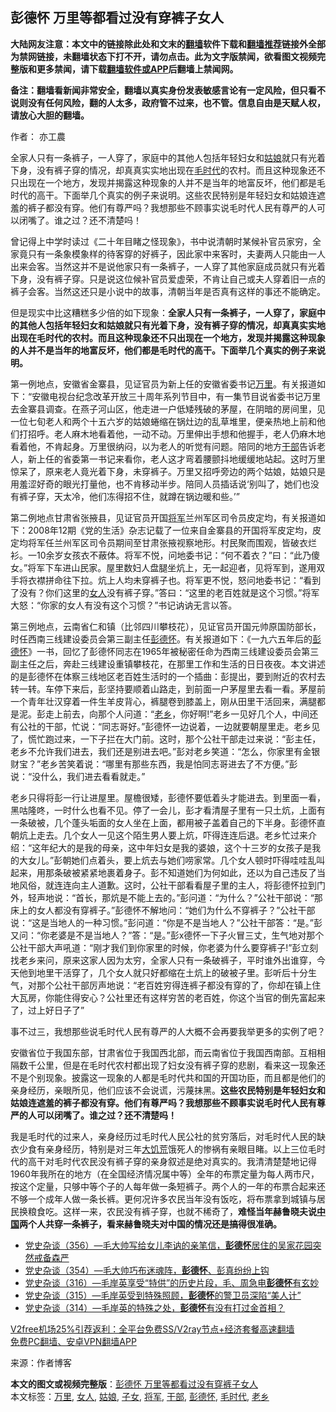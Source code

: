  <h2>彭德怀 万里等都看过没有穿裤子女人</h2> <p class="notice"><b>大陆网友注意：本文中的链接除此处和文末的<a href="https://github.com/bannedbook/fanqiang" >翻墙</a>软件下载和<a href="https://github.com/killgcd/justmysocks/blob/master/README.md">翻墙推荐</a>链接外全部为禁网链接，未翻墙状态下打不开，请勿点击。此为文字版禁闻，欲看图文视频完整版和更多禁闻，请下载<a href="https://github.com/bannedbook/fanqiang">翻墙软件或APP</a>后翻墙上禁闻网。</p><p>备注：翻墙看新闻非常安全，翻墙以真实身份发表敏感言论有一定风险，但只看不说则没有任何风险，翻的人太多，政府管不过来，也不管。信息自由是天赋人权，请放心大胆的翻墙。</b></p>  <div class="entry"> <p>作者： 亦工農</p> <p id="summary">全家人只有一条裤子，一人穿了，家庭中的其他人包括年轻妇女和<a href="https://www.bannedbook.org/bnews/tag/%e5%a7%91%e5%a8%98/" class="st_tag internal_tag" rel="tag" title="标签 姑娘 下的日志">姑娘</a>就只有光着下身，没有裤子穿的情况，却真真实实地出现在<a href="https://www.bannedbook.org/bnews/tag/%E6%AF%9B%E6%97%B6%E4%BB%A3/" class="st_tag internal_tag" rel="tag" title="标签 毛时代 下的日志">毛时代</a>的农村。而且这种现象还不只出现在一个地方，发现并揭露这种现象的人并不是当年的地富反坏，他们都是毛时代的高干。下面举几个真实的例子来说明。这些农民特别是年轻妇女和姑娘连遮羞的裤子都没有穿。他们有尊严吗？我想那些不顾事实说毛时代人民有尊严的人可以闭嘴了。谁之过？还不清楚吗！</p> <p>曾记得上中学时读过《二十年目睹之怪现象》，书中说清朝时某候补官员家穷，全家竟只有一条象模象样的待客穿的好裤子，因此家中来客时，夫妻两人只能由一人出来会客。当然这并不是说他家只有一条裤子，一人穿了其他家庭成员就只有光着下身，没有裤子穿。只是说这位候补官员爱虚荣，不肯让自己或夫人穿着旧一点的裤子会客。当然这还只是小说中的故事，清朝当年是否真有这样的事还不能确定。</p>  <p>但是现实中比这糟糕多少倍的如下现象：<strong>全家人只有一条裤子，一人穿了，家庭中的其他人包括年轻妇女和姑娘就只有光着下身，没有裤子穿的情况，却真真实实地出现在毛时代的农村。而且这种现象还不只出现在一个地方，发现并揭露这种现象的人并不是当年的地富反坏，他们都是毛时代的高干。下面举几个真实的例子来说明。</strong></p> <p>第一例地点，安徽省金寨县，见证官员为新上任的安徽省委书记<a href="https://www.bannedbook.org/bnews/tag/%e4%b8%87%e9%87%8c/" class="st_tag internal_tag" rel="tag" title="标签 万里 下的日志">万里</a>。有关报道如下：“安徽电视台纪念改革开放三十周年系列节目中，有一集节目说省委书记万里去金寨县调查。在燕子河山区，他走进一户低矮残破的茅屋，在阴暗的房间里，见一位七旬老人和两个十五六岁的姑娘蜷缩在锅灶边的乱草堆里，便亲热地上前和他们打招呼。老人麻木地看着他，一动不动。万里伸出手想和他握手，老人仍麻木地看着他，不肯起身。万里很纳闷，以为老人的听觉有问题。陪同的地方<a href="https://www.bannedbook.org/bnews/tag/%E5%B9%B2%E9%83%A8/" class="st_tag internal_tag" rel="tag" title="标签 干部 下的日志">干部</a>告诉老人，新上任的省委第一书记来看你，老人这才弯着腰颤抖地缓缓地站起。这时万里惊呆了，原来老人竟光着下身，未穿裤子。万里又招呼旁边的两个姑娘，姑娘只是用羞涩好奇的眼光打量他，也不肯移动半步。陪同人员插话说‘别叫了，她们也没有裤子穿，天太冷，他们冻得招不住，就蹲在锅边暖和些。’”</p> <p>第二例地点甘肃省张掖县，见证官员开国<a href="https://www.bannedbook.org/bnews/tag/%e5%b0%86%e5%86%9b/" class="st_tag internal_tag" rel="tag" title="标签 将军 下的日志">将军</a>兰州军区司令员皮定均，有关报道如下：2008年12期《党的生活》杂志记载了一位来自金寨县的开国将军皮定均，皮定均将军任兰州军区司令员期间至甘肃张掖视察地形。村民聚而围观，皆破衣烂衫。一10余岁女孩衣不蔽体。将军不悦，问地委书记：“何不着衣？”曰：“此乃傻女。”将军下车进山民家。屋里数妇人盘腿坐炕上，无一起迎者，见将军到，遂用双手将衣襟拼命往下拉。炕上人均未穿裤子也。将军更不悦，怒问地委书记：“看到了没有？你们这里的<a href="https://www.bannedbook.org/bnews/tag/%e5%a5%b3%e4%ba%ba/" class="st_tag internal_tag" rel="tag" title="标签 女人 下的日志">女人</a>没有裤子穿。”答曰：“这里的老百姓就是这个习惯。”将军大怒：“你家的女人有没有这个习惯？”书记讷讷无言以答。</p>  <p>第三例地点，云南省仁和镇（比邻四川攀枝花），见证官员开国元帅原国防部长，时任西南三线建设委员会第三副主任<span class='wp_keywordlink'><a href="https://www.bannedbook.org/forum2/topic960.html" title="彭德怀自述" target="_blank">彭德怀</a></span>。有关报道如下：《一九六五年后的<a href="https://www.bannedbook.org/bnews/tag/%e5%bd%ad%e5%be%b7%e6%80%80/" class="st_tag internal_tag" rel="tag" title="标签 彭德怀 下的日志">彭德怀</a>》一书，回忆了彭德怀同志在1965年被秘密任命为西南三线建设委员会第三副主任之后，奔赴三线建设重镇攀枝花，在那里工作和生活的日日夜夜。本文讲述的是彭德怀在体察三线地区老百姓生活时的一个插曲：彭提出，要到附近的农村去转一转。车停下来后，彭坚持要顺着山路走，到前面一户茅屋里去看一看。茅屋前一个青年壮汉穿着一件生羊皮背心，裤腿卷到膝盖上，刚从田里干活回来，满腿都是泥。彭走上前去，向那个人问道：“<a href="https://www.bannedbook.org/bnews/tag/%E8%80%81%E4%B9%A1/" class="st_tag internal_tag" rel="tag" title="标签 老乡 下的日志">老乡</a>，你好啊!”老乡一见好几个人，中间还有公社的干部，忙说：“同志哥好。”彭德怀一边说着，一边就要朝屋里走。老乡见了，慌忙跑过来，一下子拦在大门前。这时，那个公社干部走过来说：“彭主任，老乡不允许我们进去，我们还是别进去吧。”彭对老乡笑道：“怎么，你家里有金银财宝？”老乡苦笑着说：“哪里有那些东西，我是怕同志哥进去了不方便。”彭说：“没什么，我们进去看看就走。”</p> <p>老乡只得将彭一行让进屋里。屋檐很矮，彭德怀要低着头才能进去。到里面一看，黑咕隆咚，一时什么也看不见。停了一会儿，彭才看清屋子里有一只土炕，上面有一条破被，几个蓬头垢面的女人坐在上面，都用被子盖着自己的下半身。彭德怀直朝炕上走去。几个女人一见这个陌生男人要上炕，吓得连连后退。老乡忙过来介绍：“这年纪大的是我的母亲，这中年妇女是我的婆娘，这个十三岁的女孩子是我的大女儿。”彭朝她们点着头，要上炕去与她们唠家常。几个女人顿时吓得哇哇乱叫起来，用那条破被紧紧地裹着身子。彭不知道她们为何如此，还以为自己违反了当地风俗，就连连向主人道歉。这时，公社干部看看屋子里的主人，将彭德怀拉到门外，轻声地说：“首长，那炕是不能上去的。”彭问道：“为什么？”公社干部说：“那床上的女人都没有穿裤子。”彭德怀不解地问：“她们为什么不穿裤子？”公社干部说：“这是当地人的一种习惯。”彭问道：“你是不是当地人？”公社干部答：“是。”彭又问：“你老婆是不是当地人？”答：“是。”彭x德怀一下子火冒三丈，生气地对那个公社干部大声吼道：“刚才我们到你家里的时候，你老婆为什么要穿裤子!”彭立刻找老乡来问，原来这家人因为太穷，全家人只有一条破裤子，平时谁外出谁穿，今天他到地里干活穿了，几个女人就只好都缩在土炕上的破被子里。彭听后十分生气，对那个公社干部厉声地说：“老百姓穷得连裤子都没有穿的了，你却在镇上住大瓦房，你能住得安心？公社里还有这样穷苦的老百姓，你这个当官的倒先富起来了，过上好日子了”</p> <p>事不过三，我想那些说毛时代人民有尊严的人大概不会再要我举更多的实例了吧？</p>  <p>安徽省位于我国东部，甘肃省位于我国西北部，而云南省位于我国西南部。互相相隔数千公里，但是在毛时代农村都出现了妇女没有裤子穿的悲剧，看来这一现象还不是个别现象。披露这一现象的人都是毛时代共和国的开国功臣，而且都是他们的亲身经历，亲眼所见，他们应该不会说谎，污蔑抹黑。<strong>这些农民特别是年轻妇女和姑娘连遮羞的裤子都没有穿。他们有尊严吗？我想那些不顾事实说毛时代人民有尊严的人可以闭嘴了。谁之过？还不清楚吗！</strong></p> <p>我是毛时代的过来人，亲身经历过毛时代人民公社的贫穷落后，对毛时代人民的缺衣少食有亲身经历，特别是对三年<span class='wp_keywordlink'><a href="https://www.bannedbook.org/forum2/topic255.html" title="墓碑──中国六十年代大饥荒纪实" target="_blank">大饥荒</a></span>饿死人的惨祸有亲眼目睹。以上三位毛时代的高干对毛时代农民没有裤子穿的亲身叙述是绝对真实的。我清清楚楚地记得1960年我所在的地方（在全国经济情况属中等）全年的布票定量为每人两市尺，按这个定量，只够中等个子的人每年做一条短裤子。两个人的一年的布票合起来还不够一个成年人做一条长裤。更何况许多农民当年没有饭吃，将布票拿到城镇与居民换粮食吃。这样一来，农民没有裤子穿，也就不稀奇了，<strong>难怪当年赫鲁晓夫说<span class='wp_keywordlink_affiliate'><a href="https://www.bannedbook.org/" title="中国" target="_blank">中国</a></span>两个人共穿一条裤子，看来赫鲁晓夫对中国的情况还是搞得很准确。</strong></p> <ul class='op-related-articles' title='相关阅读'> <li><a href='https://www.bannedbook.org/bnews/bannedvideo/20201213/1447169.html' target='_blank'>党史杂谈（356）—毛大帅写给女儿李讷的亲笔信，<b>彭德怀</b>居住的吴家花园突然戒备森严</a></li> <li><a href='https://www.bannedbook.org/bnews/bannedvideo/20201211/1445978.html' target='_blank'>党史杂谈（354）—毛大帅巧布迷魂阵，<b>彭德怀</b>、彭真纷纷上钩</a></li> <li><a href='https://www.bannedbook.org/bnews/bannedvideo/20201104/1425823.html' target='_blank'>党史杂谈（316）—毛岸英享受“特供”的历史片段，毛、周急电<b>彭德怀</b>有玄妙</a></li> <li><a href='https://www.bannedbook.org/bnews/bannedvideo/20201102/1424520.html' target='_blank'>党史杂谈（315）—毛岸英受到特殊照顾，<b>彭德怀</b>的警卫员深陷“美人计”</a></li> <li><a href='https://www.bannedbook.org/bnews/bannedvideo/20201101/1424041.html' target='_blank'>党史杂谈（314）—毛岸英的特殊之处，<b>彭德怀</b>有没有打过金首相？</a></li> </ul> <p class="texttj"> <a href="https://github.com/bannedbook/fanqiang/wiki/V2ray%E6%9C%BA%E5%9C%BA" target="_blank">V2free机场25%引荐返利：全平台免费SS/V2ray节点+经济套餐高速翻墙</a><br/> <a href="https://github.com/bannedbook/fanqiang/wiki/%E7%A6%81%E9%97%BB%E7%BD%91%E5%AE%89%E5%8D%93%E7%BF%BB%E5%A2%99%E6%96%B0%E9%97%BBAPP" target="_blank">免费PC翻墙、安卓VPN翻墙APP</a></p><p> 来源：作者博客 </p> <a name='sharetosocial'></a>       <div><b>本文的图文或视频完整版</b>：<a href='https://www.bannedbook.org/bnews/lifebaike/20201216/1448519.html'>彭德怀 万里等都看过没有穿裤子女人</a></div>  </div><!--END ENTRY--> <div class="postfooter"> <div>本文标签：<a href="https://www.bannedbook.org/bnews/tag/%e4%b8%87%e9%87%8c/" rel="tag">万里</a>, <a href="https://www.bannedbook.org/bnews/tag/%e5%a5%b3%e4%ba%ba/" rel="tag">女人</a>, <a href="https://www.bannedbook.org/bnews/tag/%e5%a7%91%e5%a8%98/" rel="tag">姑娘</a>, <a href="https://www.bannedbook.org/bnews/tag/%E5%AD%90%E5%A5%B3/" rel="tag">子女</a>, <a href="https://www.bannedbook.org/bnews/tag/%e5%b0%86%e5%86%9b/" rel="tag">将军</a>, <a href="https://www.bannedbook.org/bnews/tag/%E5%B9%B2%E9%83%A8/" rel="tag">干部</a>, <a href="https://www.bannedbook.org/bnews/tag/%e5%bd%ad%e5%be%b7%e6%80%80/" rel="tag">彭德怀</a>, <a href="https://www.bannedbook.org/bnews/tag/%E6%AF%9B%E6%97%B6%E4%BB%A3/" rel="tag">毛时代</a>, <a href="https://www.bannedbook.org/bnews/tag/%E8%80%81%E4%B9%A1/" rel="tag">老乡</a></div>  </div><!--END POSTFOOTER--> 